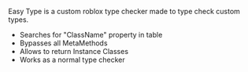 Easy Type is a custom roblox type checker made to type check custom types.

-   Searches for "ClassName" property in table
-   Bypasses all MetaMethods
-   Allows to return Instance Classes
-   Works as a normal type checker
